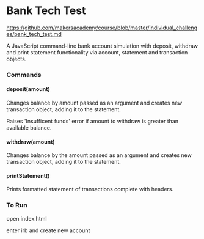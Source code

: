 # Bank Tech Test

https://github.com/makersacademy/course/blob/master/individual_challenges/bank_tech_test.md

A JavaScript command-line bank account simulation with deposit, withdraw and print statement functionality via account, statement and transaction objects.

### Commands

#### deposit(amount)

Changes balance by amount passed as an argument and creates new transaction object, adding it to the statement.

Raises 'Insufficent funds' error if amount to withdraw is greater than available balance.

#### withdraw(amount)

Changes balance by the amount passed as an argument and creates new transaction object, adding it to the statement.

#### printStatement()

Prints formatted statement of transactions complete with headers.

### To Run

open index.html

enter irb and create new account
